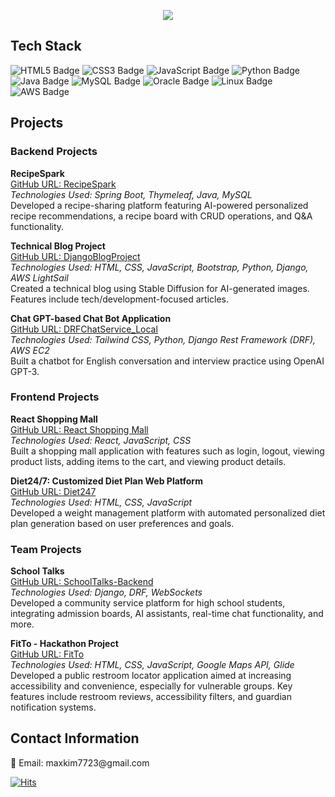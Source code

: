 <p align="center">
    <img src="https://readme-typing-svg.herokuapp.com?font=Fira+Code&weight=600&size=25&pause=1000&color=0D88E6&width=435&lines=Welcome+to+MaxWorld!+👋;Developer;Passionate+about+Tech+%26+Innovation" />
</p>

<h2>Tech Stack</h2>

<p>  
  <img src="https://img.shields.io/badge/HTML5-E34F26?style=for-the-badge&logo=html5&logoColor=white" alt="HTML5 Badge"/>
  <img src="https://img.shields.io/badge/CSS3-1572B6?style=for-the-badge&logo=css3&logoColor=white" alt="CSS3 Badge"/>
  <img src="https://img.shields.io/badge/JavaScript-F7DF1E?style=for-the-badge&logo=javascript&logoColor=black" alt="JavaScript Badge"/>
  <img src="https://img.shields.io/badge/Python-3776AB?style=for-the-badge&logo=python&logoColor=white" alt="Python Badge"/>
  <img src="https://img.shields.io/badge/Java-007396?style=for-the-badge&logo=java&logoColor=white" alt="Java Badge"/>
  <img src="https://img.shields.io/badge/MySQL-4479A1?style=for-the-badge&logo=mysql&logoColor=white" alt="MySQL Badge"/>
  <img src="https://img.shields.io/badge/Oracle-F80000?style=for-the-badge&logo=oracle&logoColor=white" alt="Oracle Badge"/>
  <img src="https://img.shields.io/badge/Linux-FCC624?style=for-the-badge&logo=linux&logoColor=black" alt="Linux Badge"/>
  <img src="https://img.shields.io/badge/AWS-FF9900?style=for-the-badge&logo=amazon-aws&logoColor=white" alt="AWS Badge"/>
</p>

<h2>Projects</h2>

<h3>Backend Projects</h3>

<b>RecipeSpark</b><br>
<a href="https://github.com/maxkim77/RecipeSpark">GitHub URL: RecipeSpark</a><br>
<i>Technologies Used: Spring Boot, Thymeleaf, Java, MySQL</i><br>
Developed a recipe-sharing platform featuring AI-powered personalized recipe recommendations, a recipe board with CRUD operations, and Q&A functionality.

<b>Technical Blog Project</b><br>
<a href="https://github.com/maxkim77/DjangoBlogProject">GitHub URL: DjangoBlogProject</a><br>
<i>Technologies Used: HTML, CSS, JavaScript, Bootstrap, Python, Django, AWS LightSail</i><br>
Created a technical blog using Stable Diffusion for AI-generated images. Features include tech/development-focused articles.

<b>Chat GPT-based Chat Bot Application</b><br>
<a href="https://github.com/maxkim77/DRFChatService_Local">GitHub URL: DRFChatService_Local</a><br>
<i>Technologies Used: Tailwind CSS, Python, Django Rest Framework (DRF), AWS EC2 </i><br>
Built a chatbot for English conversation and interview practice using OpenAI GPT-3.

<h3>Frontend Projects</h3>

<b>React Shopping Mall</b><br>
<a href="https://github.com/maxkim77/react_shoppingmall">GitHub URL: React Shopping Mall</a><br>
<i>Technologies Used: React, JavaScript, CSS</i><br>
Built a shopping mall application with features such as login, logout, viewing product lists, adding items to the cart, and viewing product details.

<b>Diet24/7: Customized Diet Plan Web Platform</b><br>
<a href="https://github.com/maxkim77/Diet247">GitHub URL: Diet247</a><br>
<i>Technologies Used: HTML, CSS, JavaScript</i><br>
Developed a weight management platform with automated personalized diet plan generation based on user preferences and goals.


<h3>Team Projects</h3>

<b>School Talks</b><br>
<a href="https://github.com/EstSoftOrmi3FinalProject/SchoolTalks-Backend">GitHub URL: SchoolTalks-Backend</a><br>
<i>Technologies Used: Django, DRF, WebSockets</i><br>
Developed a community service platform for high school students, integrating admission boards, AI assistants, real-time chat functionality, and more.

<b>FitTo - Hackathon Project</b><br>
<a href="https://github.com/maxkim77/HACKATHON_PROJECT">GitHub URL: FitTo</a><br>
<i>Technologies Used: HTML, CSS, JavaScript, Google Maps API, Glide</i><br>
Developed a public restroom locator application aimed at increasing accessibility and convenience, especially for vulnerable groups. Key features include restroom reviews, accessibility filters, and guardian notification systems.


<h2>Contact Information</h2>
<p>
📧 Email: maxkim7723@gmail.com  
</p>

[![Hits](https://hits.seeyoufarm.com/api/count/incr/badge.svg?url=https%3A%2F%2Fgithub.com%2Fmaxkim77&count_bg=%2379C83D&title_bg=%23555555&icon=&icon_color=%23E7E7E7&title=hits&edge_flat=false)](https://hits.seeyoufarm.com)
